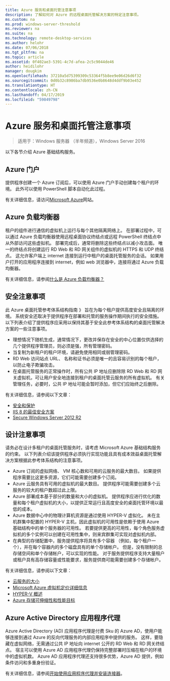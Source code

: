 ```yaml
---
title: Azure 服务和桌面托管注意事项
description: 了解如何对 Azure 的远程桌面托管解决方案的特定注意事项。
ms.custom: na
ms.prod: windows-server-threshold
ms.reviewer: na
ms.suite: na
ms.technology: remote-desktop-services
ms.author: helohr
ms.date: 07/06/2018
ms.tgt_pltfrm: na
ms.topic: article
ms.assetid: 0f402ae3-5391-4c7d-afea-2c5c9044de46
author: heidilohr
manager: dougkim
ms.openlocfilehash: 37210a5d75399309c53364f5b8ee9e06d26d6f32
ms.sourcegitcommit: 0d0b32c8986ba7db9536e0b8648d4ddf9b03e452
ms.translationtype: HT
ms.contentlocale: zh-CN
ms.lasthandoff: 04/17/2019
ms.locfileid: "59849798"
---
```

# <a name="azure-services-and-considerations-for-desktop-hosting"></a>Azure 服务和桌面托管注意事项

>适用于：Windows 服务器 （半年频道），Windows Server 2016

以下各节介绍 Azure 基础结构服务。
  
## <a name="azure-portal"></a>Azure 门户

提供程序创建一个 Azure 订阅后，可以使用 Azure 门户手动创建每个租户的环境。 此外可以使用 PowerShell 脚本自动化此过程。  

有关详细信息，请访问[Microsoft Azure](https://www.azure.microsoft.com)网站。
  
## <a name="azure-load-balancer"></a>Azure 负载均衡器

租户的组件进行通信的虚拟机上运行与每个其他隔离网络上。 在部署过程中，可以通过 Azure 负载均衡器使用远程桌面协议终结点或远程 PowerShell 终结点中从外部访问这些虚拟机。 部署完成后，通常将删除这些终结点以减小攻击面。 唯一的终结点将创建运行 RD Web 和 RD 网关组件的虚拟机的 HTTPS 和 UDP 终结点。 这允许客户端上 internet 连接到运行中租户的桌面托管服务的会话。 如果用户打开的应用程序连接到 internet，例如 web 浏览器中，连接将通过 Azure 负载均衡器。  
  
有关详细信息，请参阅[什么是 Azure 负载均衡器？](https://azure.microsoft.com/documentation/articles/virtual-machines-linux-load-balance/)
  
## <a name="security-considerations"></a>安全注意事项

此 Azure 桌面托管参考体系结构指南 》 旨在为每个租户提供高度安全且隔离的环境。 系统安全还取决于提供程序在部署和托管的服务操作期间执行的安全措施。 以下列表介绍了提供程序应采用以保持其基于安全此参考体系结构的桌面托管解决方案的一些注意事项。

- 理想情况下随机生成，通常情况下，更改并保存在安全的中心位置仅供选择的几个提供程序管理员，则必须是强，所有管理密码。  
- 当复制为新租户的租户环境，请避免使用相同或弱管理密码。
- RD Web 访问站点 URL、 名称和证书必须是唯一的且容易识别的每个租户，以防止电子欺骗攻击。  
- 在桌面托管服务的正常操作时，所有公共 IP 地址应删除除 RD Web 和 RD 网关虚拟机，可让用户安全地连接到租户的桌面托管云服务的所有虚拟机。 有关管理任务，必要时，公共 IP 地址可能会暂时添加，但它们应始终之后删除。  
  
有关详细信息，请参阅以下文章：

- [安全和保护](https://docs.microsoft.com/previous-versions/windows/it-pro/windows-server-2012-R2-and-2012/hh831778(v=ws.11))  
- [IIS 8 的最佳安全方案](https://docs.microsoft.com/previous-versions/windows/it-pro/windows-server-2012-R2-and-2012/jj635855(v=ws.11))  
- [Secure Windows Server 2012 R2](https://docs.microsoft.com/previous-versions/windows/it-pro/windows-server-2012-R2-and-2012/hh831360(v=ws.11))  
  
## <a name="design-considerations"></a>设计注意事项

请务必在设计多租户的桌面托管服务时，请考虑 Microsoft Azure 基础结构服务的约束。 以下列表介绍该提供程序必须执行实现功能且具有成本效益桌面托管解决方案根据此参考体系结构的注意事项。  
  
- Azure 订阅的虚拟网络、 VM 核心数和可用的云服务的最大数目。 如果提供程序需要比这更多资源，它们可能需要创建多个订阅。
- Azure 云服务具有可用的虚拟机的最大数目。 提供程序可能需要创建多个云服务的较大的租户数超过此上限。  
- Azure 部署成本基于部分的数量和大小的虚拟机。 提供程序应进行优化的数量和每个租户虚拟机的大小，以提供正常运行且高度安全的桌面托管环境以最低的成本。  
- Azure 数据中心中的物理计算机资源是通过使用 HYPER-V 虚拟化。 未在主机群集中配置的 HYPER-V 主机，因此虚拟机的可用性是依赖于使用 Azure 基础结构中的单个服务器的可用性。 若要提供更高的可用性，每个角色服务虚拟机的多个实例可以创建在可用性集中，则来宾群集可实现对虚拟机内部。  
- 在典型的存储配置中，服务提供程序将具有多个容器 （例如，每个租户一个），并在每个容器内的多个磁盘具有的单个存储帐户。 但是，没有限制的总存储空间和单个存储帐户，可以实现的性能。 对于服务提供程序支持大量租户或租户具有高存储容量或性能要求，服务提供商可能需要创建多个存储帐户。  
  
有关详细信息，请参阅以下文章：

- [云服务的大小](https://docs.microsoft.com/azure/cloud-services/cloud-services-sizes-specs)  
- [Microsoft Azure 虚拟机定价详细信息](https://azure.microsoft.com/pricing/details/virtual-machines/)  
- [HYPER-V 概述](https://docs.microsoft.com/previous-versions/windows/it-pro/windows-server-2012-R2-and-2012/hh831531(v=ws.11))  
- [Azure 存储可伸缩性和性能目标](https://docs.microsoft.com/azure/storage/common/storage-scalability-targets)  

## <a name="azure-active-directory-application-proxy"></a>Azure Active Directory 应用程序代理

Azure Active Directory (AD) 应用程序代理是付费 Sku 的 Azure AD，使用户能够连接到通过 Azure 的反向代理服务的内部应用程序中提供的服务。 这样，要隐藏在虚拟网络，无需通过公共 IP 地址向 internet 公开的 RD Web 和 RD 网关终结点。 宿主可以使用 Azure AD 应用程序代理仍保持完整部署时压缩在租户的环境中的虚拟机数。 Azure AD 应用程序代理还支持很多优势，Azure AD 提供，例如条件访问和多重身份验证。

有关详细信息，请参阅[开始使用应用程序代理并安装连接器](https://docs.microsoft.com/azure/active-directory/manage-apps/application-proxy-enable)。